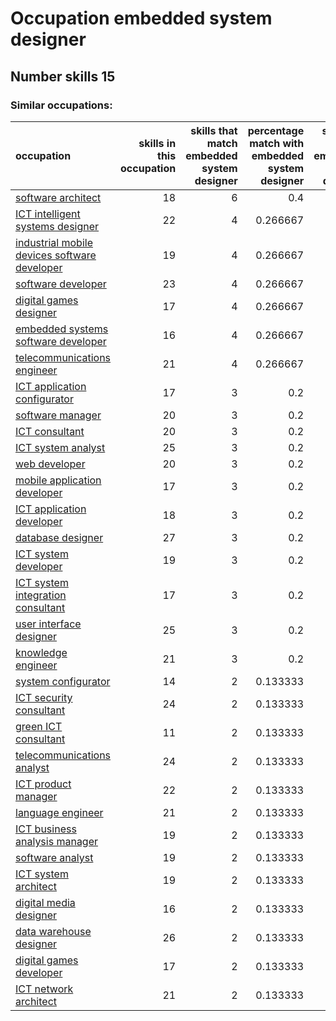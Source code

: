 # Occupation embedded system designer
## Number skills 15
### Similar occupations:
| occupation                                                                                      |   skills in this occupation |   skills that match embedded system designer |   percentage match with embedded system designer |   skills not in embedded system designer |
|:------------------------------------------------------------------------------------------------|----------------------------:|---------------------------------------------:|-------------------------------------------------:|-----------------------------------------:|
| [software architect](software_architect.md)                                                     |                          18 |                                            6 |                                         0.4      |                                       12 |
| [ICT intelligent systems designer](ICT_intelligent_systems_designer.md)                         |                          22 |                                            4 |                                         0.266667 |                                       18 |
| [industrial mobile devices software developer](industrial_mobile_devices_software_developer.md) |                          19 |                                            4 |                                         0.266667 |                                       15 |
| [software developer](software_developer.md)                                                     |                          23 |                                            4 |                                         0.266667 |                                       19 |
| [digital games designer](digital_games_designer.md)                                             |                          17 |                                            4 |                                         0.266667 |                                       13 |
| [embedded systems software developer](embedded_systems_software_developer.md)                   |                          16 |                                            4 |                                         0.266667 |                                       12 |
| [telecommunications engineer](telecommunications_engineer.md)                                   |                          21 |                                            4 |                                         0.266667 |                                       17 |
| [ICT application configurator](ICT_application_configurator.md)                                 |                          17 |                                            3 |                                         0.2      |                                       14 |
| [software manager](software_manager.md)                                                         |                          20 |                                            3 |                                         0.2      |                                       17 |
| [ICT consultant](ICT_consultant.md)                                                             |                          20 |                                            3 |                                         0.2      |                                       17 |
| [ICT system analyst](ICT_system_analyst.md)                                                     |                          25 |                                            3 |                                         0.2      |                                       22 |
| [web developer](web_developer.md)                                                               |                          20 |                                            3 |                                         0.2      |                                       17 |
| [mobile application developer](mobile_application_developer.md)                                 |                          17 |                                            3 |                                         0.2      |                                       14 |
| [ICT application developer](ICT_application_developer.md)                                       |                          18 |                                            3 |                                         0.2      |                                       15 |
| [database designer](database_designer.md)                                                       |                          27 |                                            3 |                                         0.2      |                                       24 |
| [ICT system developer](ICT_system_developer.md)                                                 |                          19 |                                            3 |                                         0.2      |                                       16 |
| [ICT system integration consultant](ICT_system_integration_consultant.md)                       |                          17 |                                            3 |                                         0.2      |                                       14 |
| [user interface designer](user_interface_designer.md)                                           |                          25 |                                            3 |                                         0.2      |                                       22 |
| [knowledge engineer](knowledge_engineer.md)                                                     |                          21 |                                            3 |                                         0.2      |                                       18 |
| [system configurator](system_configurator.md)                                                   |                          14 |                                            2 |                                         0.133333 |                                       12 |
| [ICT security consultant](ICT_security_consultant.md)                                           |                          24 |                                            2 |                                         0.133333 |                                       22 |
| [green ICT consultant](green_ICT_consultant.md)                                                 |                          11 |                                            2 |                                         0.133333 |                                        9 |
| [telecommunications analyst](telecommunications_analyst.md)                                     |                          24 |                                            2 |                                         0.133333 |                                       22 |
| [ICT product manager](ICT_product_manager.md)                                                   |                          22 |                                            2 |                                         0.133333 |                                       20 |
| [language engineer](language_engineer.md)                                                       |                          21 |                                            2 |                                         0.133333 |                                       19 |
| [ICT business analysis manager](ICT_business_analysis_manager.md)                               |                          19 |                                            2 |                                         0.133333 |                                       17 |
| [software analyst](software_analyst.md)                                                         |                          19 |                                            2 |                                         0.133333 |                                       17 |
| [ICT system architect](ICT_system_architect.md)                                                 |                          19 |                                            2 |                                         0.133333 |                                       17 |
| [digital media designer](digital_media_designer.md)                                             |                          16 |                                            2 |                                         0.133333 |                                       14 |
| [data warehouse designer](data_warehouse_designer.md)                                           |                          26 |                                            2 |                                         0.133333 |                                       24 |
| [digital games developer](digital_games_developer.md)                                           |                          17 |                                            2 |                                         0.133333 |                                       15 |
| [ICT network architect](ICT_network_architect.md)                                               |                          21 |                                            2 |                                         0.133333 |                                       19 |
